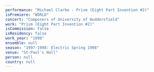 ```yaml
---
performance: "Michael Clarke - Prism (Eight Part Invention #2)"
isPremiere: "WORLD"
concert: "Composers of University of Huddersfield"
work: "Prism (Eight Part Invention #2)"
isCommission: false
isResidency: false
work_year: "1998"
ensemble: null
season: "1997-1998: Electric Spring 1998"
venue: "St-Paul's Hall"
person: null
country: null
---
```


